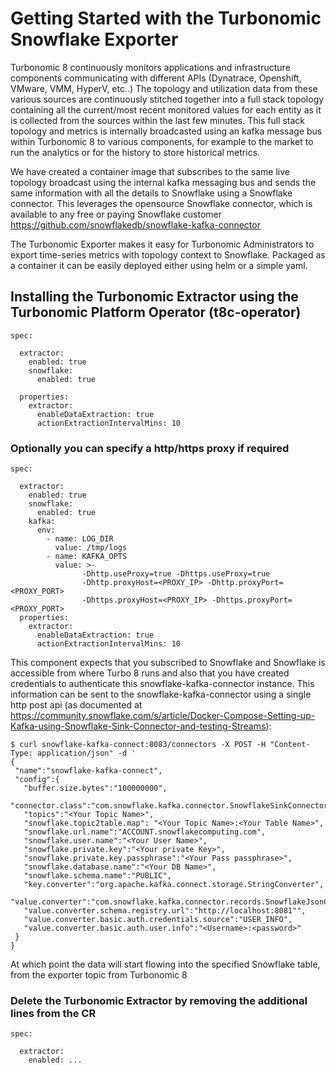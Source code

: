 # Getting Started with the Turbonomic Snowflake Exporter

Turbonomic 8 continuously monitors applications and infrastructure components communicating with different APIs
(Dynatrace, Openshift, VMware, VMM, HyperV, etc..) The topology and utilization data from these various sources are
continuously stitched together into a full stack topology containing all the current/most recent monitored values
for each entity as it is collected from the sources within the last few minutes.
This full stack topology and metrics is internally broadcasted using an kafka message bus within Turbonomic 8
to various components, for example to the market to run the analytics or for the history to store historical metrics.

We have created a container image that subscribes to the same live topology broadcast using the internal
kafka messaging bus and sends the same information with all the details to Snowflake using a Snowflake connector.
This leverages the opensource Snowflake connector, which is available to any free or paying Snowflake customer
https://github.com/snowflakedb/snowflake-kafka-connector

The Turbonomic Exporter makes it easy for Turbonomic Administrators to export time-series metrics
with topology context to Snowflake. Packaged as a container it can be easily deployed either using helm or a simple yaml.

## Installing the Turbonomic Extractor using the Turbonomic Platform Operator (t8c-operator)
````
spec:

  extractor:
    enabled: true
    snowflake:
      enabled: true

  properties:
    extractor:
      enableDataExtraction: true
      actionExtractionIntervalMins: 10
````
### Optionally you can specify a http/https proxy if required 
````
spec:

  extractor:
    enabled: true
    snowflake:
      enabled: true
    kafka:
      env:
        - name: LOG_DIR
          value: /tmp/logs
        - name: KAFKA_OPTS
          value: >-
                -Dhttp.useProxy=true -Dhttps.useProxy=true
                -Dhttp.proxyHost=<PROXY_IP> -Dhttp.proxyPort=<PROXY_PORT>
                -Dhttps.proxyHost=<PROXY_IP> -Dhttps.proxyPort=<PROXY_PORT>
  properties:
    extractor:
      enableDataExtraction: true
      actionExtractionIntervalMins: 10

````

This component expects that you subscribed to Snowflake and Snowflake is accessible from where Turbo 8 runs
and also that you have created credentials to authenticate this snowflake-kafka-connector instance.
This information can be sent to the snowflake-kafka-connector using a single http post api (as documented at https://community.snowflake.com/s/article/Docker-Compose-Setting-up-Kafka-using-Snowflake-Sink-Connector-and-testing-Streams):
````
$ curl snowflake-kafka-connect:8083/connectors -X POST -H "Content-Type: application/json" -d '
{
 "name":"snowflake-kafka-connect",
 "config":{
   "buffer.size.bytes":"100000000",
   "connector.class":"com.snowflake.kafka.connector.SnowflakeSinkConnector",
   "topics":"<Your Topic Name>",
   "snowflake.topic2table.map": "<Your Topic Name>:<Your Table Name>",
   "snowflake.url.name":"ACCOUNT.snowflakecomputing.com",
   "snowflake.user.name":"<Your User Name>",
   "snowflake.private.key":"<Your private Key>",
   "snowflake.private.key.passphrase":"<Your Pass passphrase>",
   "snowflake.database.name":"<Your DB Name>",
   "snowflake.schema.name":"PUBLIC",
   "key.converter":"org.apache.kafka.connect.storage.StringConverter",
   "value.converter":"com.snowflake.kafka.connector.records.SnowflakeJsonConverter",
   "value.converter.schema.registry.url":"http://localhost:8081"",
   "value.converter.basic.auth.credentials.source":"USER_INFO",
   "value.converter.basic.auth.user.info":"<Username>:<password>"
 }
}
````

At which point the data will start flowing into the specified Snowflake table, from the exporter topic from Turbonomic 8


### Delete the Turbonomic Extractor by removing the additional lines from the CR
````
spec:

  extractor:
    enabled: ...

````
